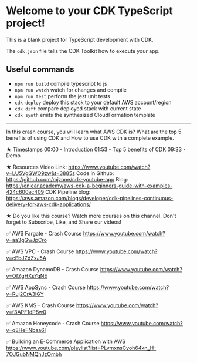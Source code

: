 # Welcome to your CDK TypeScript project!

This is a blank project for TypeScript development with CDK.

The `cdk.json` file tells the CDK Toolkit how to execute your app.

## Useful commands

 * `npm run build`   compile typescript to js
 * `npm run watch`   watch for changes and compile
 * `npm run test`    perform the jest unit tests
 * `cdk deploy`      deploy this stack to your default AWS account/region
 * `cdk diff`        compare deployed stack with current state
 * `cdk synth`       emits the synthesized CloudFormation template


-----------------------------------------

In this crash course, you will learn what AWS CDK is? What are the top 5 benefits of using CDK and How to use CDK with a complete example. 

★ Timestamps
00:00 - Introduction
01:53 - Top 5 benefits of CDK
09:33 - Demo

★ Resources
Video Link: https://www.youtube.com/watch?v=LU5VgGWO9zw&t=3885s
Code in Github: https://github.com/mjzone/cdk-youtube-app
Blog: https://enlear.academy/aws-cdk-a-beginners-guide-with-examples-424c600ac409
CDK Pipeline blog: https://aws.amazon.com/blogs/developer/cdk-pipelines-continuous-delivery-for-aws-cdk-applications/

★ Do you like this course? Watch more courses on this channel. Don't forget to Subscribe, Like, and Share our videos! 

✅  AWS Fargate - Crash Course
https://www.youtube.com/watch?v=aa3gGwJpCro

✅  AWS VPC - Crash Course
https://www.youtube.com/watch?v=cEbJZdZxJ5A

✅  Amazon DynamoDB - Crash Course
https://www.youtube.com/watch?v=OfZgHXsYqNE

✅  AWS AppSync - Crash Course
https://www.youtube.com/watch?v=Ruj2CrA3IGY

✅  AWS KMS - Crash Course
https://www.youtube.com/watch?v=f3APF1dP8w0

✅ Amazon Honeycode - Crash Course
https://www.youtube.com/watch?v=q8HeFNbaa6I

✅ Building an E-Commerce Application with AWS 
https://www.youtube.com/playlist?list=PLvmxnsCyoh64kn_H-7OJGubNMQhJzOmbh

